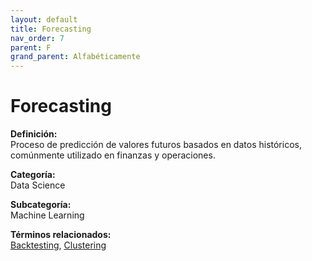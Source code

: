 ```yaml
---
layout: default
title: Forecasting
nav_order: 7
parent: F
grand_parent: Alfabéticamente
---
```


# Forecasting

**Definición:**  
Proceso de predicción de valores futuros basados en datos históricos, comúnmente utilizado en finanzas y operaciones.

**Categoría:**  
Data Science  

**Subcategoría:**  
Machine Learning

**Términos relacionados:**  
[Backtesting](https://maleniski.github.io/diccionario-angl-tec-mx/docs/alfabeticamente/B/backtesting.html), [Clustering](https://maleniski.github.io/diccionario-angl-tec-mx/docs/alfabeticamente/C/clustering.html)
